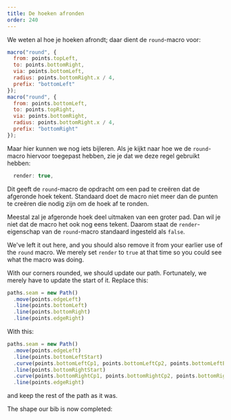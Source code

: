 ```yaml
---
title: De hoeken afronden
order: 240
---
```


We weten al hoe je hoeken afrondt; daar dient de `round`-macro voor:

```js
macro("round", {
  from: points.topLeft,
  to: points.bottomRight,
  via: points.bottomLeft,
  radius: points.bottomRight.x / 4,
  prefix: "bottomLeft"
});
macro("round", {
  from: points.bottomLeft,
  to: points.topRight,
  via: points.bottomRight,
  radius: points.bottomRight.x / 4,
  prefix: "bottomRight"
});
```

Maar hier kunnen we nog iets bijleren. Als je kijkt naar hoe we de `round`-macro hiervoor toegepast hebben, zie je dat we deze regel gebruikt hebben:

```js
  render: true,
```

Dit geeft de `round`-macro de opdracht om een pad te creëren dat de afgeronde hoek tekent. Standaard doet de macro niet meer dan de punten te creëren die nodig zijn om de hoek af te ronden.

Meestal zal je afgeronde hoek deel uitmaken van een groter pad. Dan wil je niet dat de macro het ook nog eens tekent. Daarom staat de `render`-eigenschap van de `round`-macro standaard ingesteld als `false`.

We've left it out here, and you should also remove it from your earlier use of the `round` macro. We merely set `render` to `true` at that time so you could see what the macro was doing.

With our corners rounded, we should update our path. Fortunately, we merely have to update the start of it. Replace this:

```js
paths.seam = new Path()
  .move(points.edgeLeft)
  .line(points.bottomLeft)
  .line(points.bottomRight)
  .line(points.edgeRight)
```

With this:

```js
paths.seam = new Path()
  .move(points.edgeLeft)
  .line(points.bottomLeftStart)
  .curve(points.bottomLeftCp1, points.bottomLeftCp2, points.bottomLeftEnd)
  .line(points.bottomRightStart)
  .curve(points.bottomRightCp1, points.bottomRightCp2, points.bottomRightEnd)
  .line(points.edgeRight)
```

and keep the rest of the path as it was.

The shape our bib is now completed:

<Example pattern="tutorial" part="step10" caption="That is looking a lot like a bib" />